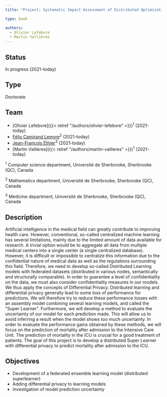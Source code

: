 ```yaml
---
title: "Project: Systematic Impact Assessment of Distributed Optimization with Differential Privacy in a Federated Learning Environment"

type: book

authors:
  - Olivier Lefebvre
  - Martin Vallières
---
```


## Status

In progress (2021-today)

## Type

Doctorate

## Team

- [Olivier Lefebvre]({{< relref "/authors/olivier-lefebvre" >}})<sup>1</sup> (2021-today)
- [Félix Camirand Lemyre](https://www.usherbrooke.ca/mathematiques/nous-joindre/personnel/corps-professoral/professeurs/felix-camirand-lemyre)<sup>2</sup> (2021-today)
- [Jean-François Éthier](https://www.usherbrooke.ca/recherche/specialistes/details/jean-francois.ethier)<sup>3</sup> (2021-today)
- [Martin Vallières]({{< relref "/authors/martin-vallieres" >}})<sup>1</sup> (2021-today)

<sup>1</sup> Computer science department, Université de Sherbrooke, Sherbrooke (QC), Canada

<sup>2</sup> Mathematics department, Université de Sherbrooke, Sherbrooke (QC), Canada

<sup>3</sup> Medicine department, Université de Sherbrooke, Sherbrooke (QC), Canada

## Description
Artificial intelligence in the medical field can greatly contribute to improving health care. However, conventional, so-called centralized machine learning has several limitations, mainly due to the limited amount of data available for research. A trivial option would be to aggregate all data from multiple medical centers into a single center (a single centralized database). However, it is difficult or impossible to centralize this information due to the confidential nature of medical data as well as the regulations surrounding this field. Therefore, we need to develop so-called Distributed Learning models with federated datasets (distributed in various nodes, semantically and structurally comparable). In order to guarantee a level of confidentiality on the data, we must also consider confidentiality measures in our models. We thus apply the concepts of Differential Privacy. Distributed learning and differential privacy generally lead to some loss of performance for predictions. We will therefore try to reduce these performance losses with an assembly model combining several learning models, and called the "Super Learner". Furthermore, we will develop a method to evaluate the uncertainty of our model for each prediction made. This will allow us to avoid inferring a result when the model shows too much uncertainty. In order to evaluate the performance gains obtained by these methods, we will focus on the prediction of mortality after admission to the Intensive Care Unit. The prediction of mortality in the ICU is crucial for a good treatment of patients. The goal of this project is to develop a distributed Super Learner with differential privacy to predict mortality after admission to the ICU.


## Objectives

  - Development of a federated ensemble learning model (distributed superlearner)
  - Adding differential privacy to learning models
  - Investigation of model prediction uncertainty
